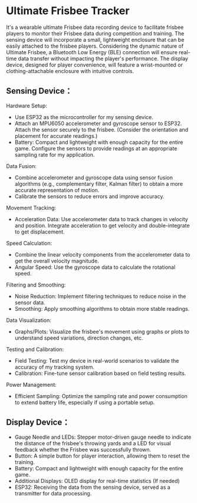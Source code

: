 # Ultimate Frisbee Tracker
It's a wearable ultimate Frisbee data recording device to facilitate frisbee players to monitor their Frisbee data during competition and training. The sensing device will incorporate a small, lightweight enclosure that can be easily attached to the frisbee players. Considering the dynamic nature of Ultimate Frisbee, a Bluetooth Low Energy (BLE) connection will ensure real-time data transfer without impacting the player's performance. The display device, designed for player convenience, will feature a wrist-mounted or clothing-attachable enclosure with intuitive controls.



## Sensing Device：
Hardware Setup:

 - Use ESP32 as the microcontroller for my sensing device.
 - Attach an MPU6050 accelerometer and gyroscope sensor to ESP32. Attach the sensor securely to the frisbee. (Consider the orientation and placement for accurate readings.) 
 - Battery: Compact and lightweight with enough capacity for the entire game.
Configure the sensors to provide readings at an appropriate sampling rate for my application.

Data Fusion:
   - Combine accelerometer and gyroscope data using sensor fusion algorithms (e.g., complementary filter, Kalman filter) to obtain a more accurate representation of motion.
   - Calibrate the sensors to reduce errors and improve accuracy.

Movement Tracking:
   - Acceleration Data: Use accelerometer data to track changes in velocity and position. Integrate acceleration to get velocity and double-integrate to get displacement.

Speed Calculation:
   - Combine the linear velocity components from the accelerometer data to get the overall velocity magnitude.
   - Angular Speed: Use the gyroscope data to calculate the rotational speed.

Filtering and Smoothing:
   - Noise Reduction: Implement filtering techniques to reduce noise in the sensor data.
   - Smoothing: Apply smoothing algorithms to obtain more stable readings.

Data Visualization:
   - Graphs/Plots: Visualize the frisbee's movement using graphs or plots to understand speed variations, direction changes, etc.

Testing and Calibration:
   - Field Testing: Test my device in real-world scenarios to validate the accuracy of my tracking system.
   - Calibration: Fine-tune sensor calibration based on field testing results.

Power Management:
   - Efficient Sampling: Optimize the sampling rate and power consumption to extend battery life, especially if using a portable setup.

## Display Device：
   - Gauge Needle and LEDs: Stepper motor-driven gauge needle to indicate the distance of the frisbee's throwing yards and a LED for visual feedback whether the Frisbee was successfully thrown. 
   - Button: A simple button for player interaction, allowing them to reset the training. 
   - Battery: Compact and lightweight with enough capacity for the entire game.
   - Additional Displays: OLED display for real-time statistics (If needed)
   - ESP32: Receiving the data from the sensing device, served as a transmitter for data processing.


